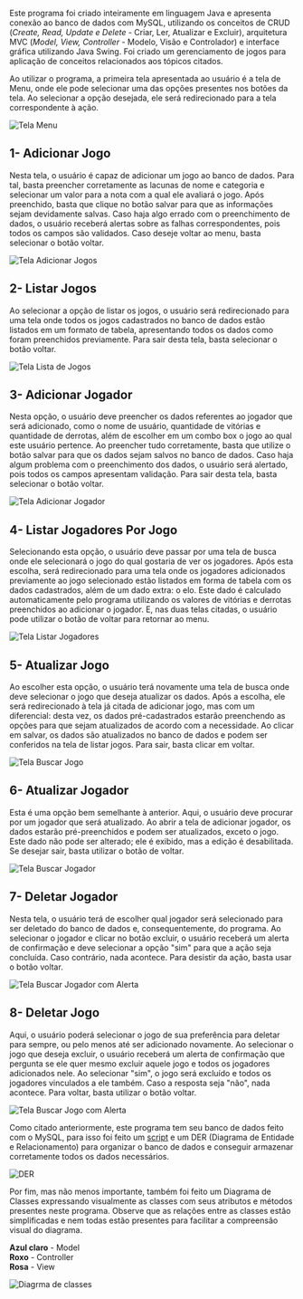 Este programa foi criado inteiramente em linguagem Java e apresenta conexão ao banco de dados com MySQL, utilizando os conceitos de CRUD (_Create, Read, Update e Delete_ - Criar, Ler, Atualizar e Excluir), arquitetura MVC (_Model, View, Controller_ - Modelo, Visão e Controlador) e interface gráfica utilizando Java Swing. Foi criado um gerenciamento de jogos para aplicação de conceitos relacionados aos tópicos citados.

Ao utilizar o programa, a primeira tela apresentada ao usuário é a tela de Menu, onde ele pode selecionar uma das opções presentes nos botões da tela. Ao selecionar a opção desejada, ele será redirecionado para a tela correspondente à ação.  

![Tela Menu](./imagens/menu.png)

## **1- Adicionar Jogo**
Nesta tela, o usuário é capaz de adicionar um jogo ao banco de dados. Para tal, basta preencher corretamente as lacunas de nome e categoria e selecionar um valor para a nota com a qual ele avaliará o jogo. Após preenchido, basta que clique no botão salvar para que as informações sejam devidamente salvas. Caso haja algo errado com o preenchimento de dados, o usuário receberá alertas sobre as falhas correspondentes, pois todos os campos são validados. Caso deseje voltar ao menu, basta selecionar o botão voltar.

![Tela Adicionar Jogos](./imagens/adiconarJogo.png)

## **2- Listar Jogos**
Ao selecionar a opção de listar os jogos, o usuário será redirecionado para uma tela onde todos os jogos cadastrados no banco de dados estão listados em um formato de tabela, apresentando todos os dados como foram preenchidos previamente. Para sair desta tela, basta selecionar o botão voltar.

![Tela Lista de Jogos](./imagens/listarJogos.png)

## **3- Adicionar Jogador**
Nesta opção, o usuário deve preencher os dados referentes ao jogador que será adicionado, como o nome de usuário, quantidade de vitórias e quantidade de derrotas, além de escolher em um combo box o jogo ao qual este usuário pertence. Ao preencher tudo corretamente, basta que utilize o botão salvar para que os dados sejam salvos no banco de dados. Caso haja algum problema com o preenchimento dos dados, o usuário será alertado, pois todos os campos apresentam validação. Para sair desta tela, basta selecionar o botão voltar.

![Tela Adicionar Jogador](./imagens/adicionarJogador.png)

## **4- Listar Jogadores Por Jogo**
Selecionando esta opção, o usuário deve passar por uma tela de busca onde ele selecionará o jogo do qual gostaria de ver os jogadores. Após esta escolha, será redirecionado para uma tela onde os jogadores adicionados previamente ao jogo selecionado estão listados em forma de tabela com os dados cadastrados, além de um dado extra: o elo. Este dado é calculado automaticamente pelo programa utilizando os valores de vitórias e derrotas preenchidos ao adicionar o jogador. E, nas duas telas citadas, o usuário pode utilizar o botão de voltar para retornar ao menu.

![Tela Listar Jogadores](./imagens/listarJogadores.png)

## **5- Atualizar Jogo**
Ao escolher esta opção, o usuário terá novamente uma tela de busca onde deve selecionar o jogo que deseja atualizar os dados. Após a escolha, ele será redirecionado à tela já citada de adicionar jogo, mas com um diferencial: desta vez, os dados pré-cadastrados estarão preenchendo as opções para que sejam atualizados de acordo com a necessidade. Ao clicar em salvar, os dados são atualizados no banco de dados e podem ser conferidos na tela de listar jogos. Para sair, basta clicar em voltar.

![Tela Buscar Jogo](./imagens/buscarJogo.png)

## **6- Atualizar Jogador**
Esta é uma opção bem semelhante à anterior. Aqui, o usuário deve procurar por um jogador que será atualizado. Ao abrir a tela de adicionar jogador, os dados estarão pré-preenchidos e podem ser atualizados, exceto o jogo. Este dado não pode ser alterado; ele é exibido, mas a edição é desabilitada. Se desejar sair, basta utilizar o botão de voltar.

![Tela Buscar Jogador](./imagens/buscarJogador.png)

## **7- Deletar Jogador**
Nesta tela, o usuário terá de escolher qual jogador será selecionado para ser deletado do banco de dados e, consequentemente, do programa. Ao selecionar o jogador e clicar no botão excluir, o usuário receberá um alerta de confirmação e deve selecionar a opção "sim" para que a ação seja concluída. Caso contrário, nada acontece. Para desistir da ação, basta usar o botão voltar.

![Tela Buscar Jogador com Alerta](./imagens/excluirJogador.png)

## **8- Deletar Jogo**
Aqui, o usuário poderá selecionar o jogo de sua preferência para deletar para sempre, ou pelo menos até ser adicionado novamente. Ao selecionar o jogo que deseja excluir, o usuário receberá um alerta de confirmação que pergunta se ele quer mesmo excluir aquele jogo e todos os jogadores adicionados nele. Ao selecionar "sim", o jogo será excluído e todos os jogadores vinculados a ele também. Caso a resposta seja "não", nada acontece. Para voltar, basta utilizar o botão voltar.

![Tela Buscar Jogo com Alerta](./imagens/excluirJogo.png)

Como citado anteriormente, este programa tem seu banco de dados feito com o MySQL, para isso foi feito um [script](./SQLJogo.sql) e um DER (Diagrama de Entidade e Relacionamento) para organizar o banco de dados e conseguir armazenar corretamente todos os dados necessários. 

![DER](./imagens/derJogo.png)

Por fim, mas não menos importante, também foi feito um Diagrama de Classes expressando visualmente as classes com seus atributos e métodos presentes neste programa. Observe que as relações entre as classes estão simplificadas e nem todas estão presentes para facilitar a compreensão visual do diagrama. 

**Azul claro** - Model  
**Roxo** - Controller  
**Rosa** - View  

![Diagrma de classes](./imagens/DiagramaDeClassesJogo.png)
